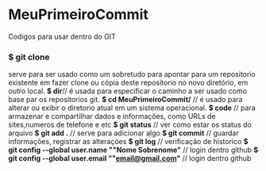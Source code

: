# MeuPrimeiroCommit
Codigos para usar dentro do GIT
### **$ git clone**
serve para ser usado como um sobretudo para apontar para um repositorio existente em fazer clone ou cópia deste repositorio no novo diretório, em outro local.
**$ dir**// é usada para especificar o caminho a ser usado como base par os repositorios git.
**$ cd MeuPrimeiroCommit/** // é usado para alterar ou exibir o diretorio atual em um sistema operacional.
**$ code** // para armazenar e compartilhar dados e informações, como URLs de sites,numeros de telefone e etc
**$ git status** //  ver como estar os status do arquivo
**$ git add .**	// serve para adicionar algo
**$ git commit** // guardar informações, registrar as alterações
**$ git log** // verificação de historico
**$ git config --global user.name ""Nome Sobrenome"** // login dentro github
**$ git config --global user.email ""email@gmail.com"** // login dentro github